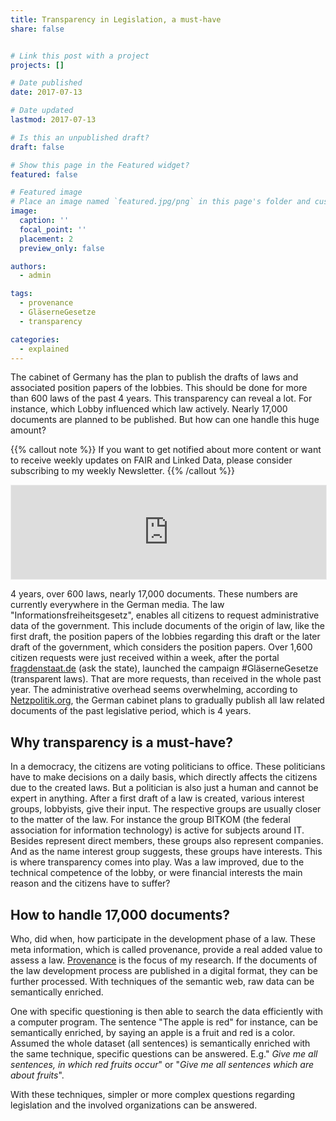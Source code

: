```yaml
---
title: Transparency in Legislation, a must-have
share: false


# Link this post with a project
projects: []

# Date published
date: 2017-07-13

# Date updated
lastmod: 2017-07-13

# Is this an unpublished draft?
draft: false

# Show this page in the Featured widget?
featured: false

# Featured image
# Place an image named `featured.jpg/png` in this page's folder and customize its options here.
image:
  caption: ''
  focal_point: ''
  placement: 2
  preview_only: false

authors:
  - admin

tags:
  - provenance
  - GläserneGesetze
  - transparency

categories:
  - explained
---
```


The cabinet of Germany has the plan to publish the drafts of laws and associated position papers of the lobbies. This should be done for more than 600 laws of the past 4 years. This transparency can reveal a lot. For instance, which Lobby influenced which law actively. Nearly 17,000 documents are planned to be published. But how can one handle this huge amount?
<!--more-->

{{% callout note %}}
If you want to get notified about more content or want to receive weekly updates on FAIR and Linked Data,
please consider subscribing to my weekly Newsletter.
{{% /callout %}}
<iframe src="https://fairdata.substack.com/embed" width="100%" style="border:1px solid #EEE; background:white;" frameborder="0" scrolling="no"></iframe>

4 years, over 600 laws, nearly 17,000 documents. These numbers are currently everywhere in the German media. The law "Informationsfreiheitsgesetz", enables all citizens to
request administrative data of the government. This include documents of the origin of law, like the first draft, the position papers of the lobbies regarding this draft or
the later draft of the government, which considers the position papers.
Over 1,600 citizen requests were just received within a week, after the portal [fragdenstaat.de](https://fragdenstaat.de/gesetze/) (ask the state), launched the campaign #GläserneGesetze (transparent laws).
That are more requests, than received in the whole past year.
The administrative overhead seems overwhelming, according to [Netzpolitik.org](https://netzpolitik.org/2017/glaesernegesetze-erfolgreich-bundesregierung-will-tausende-lobby-dokumente-veroeffentlichen/), the German cabinet plans to gradually publish all law related documents of the past legislative period, which is 4 years.

## Why transparency is a must-have?

In a democracy, the citizens are voting politicians to office. These politicians have to make decisions on a daily basis, which directly affects the citizens due to the created laws.
But a politician is also just a human and cannot be expert in anything. After a first draft of a law is created, various interest groups, lobbyists, give their input.
The respective groups are usually closer to the matter of the law. For instance the group BITKOM (the federal association for information technology) is active for subjects around IT.
Besides represent direct members, these groups also represent companies. And as the name interest group suggests, these groups have interests.
This is where transparency comes into play. Was a law improved, due to the technical competence of the lobby, or were financial interests the main reason and the citizens have to suffer?

## How to handle 17,000 documents?

Who, did when, how participate in the development phase of a law. These meta information, which is called provenance, provide a real added value to assess a law. [Provenance](https://sven-lieber.org/en/2017/04/07/what-is-provenance/) is the focus of my research.
If the documents of the law development process are published in a digital format, they can be further processed. With techniques of the semantic web, raw data can be semantically enriched.

One with specific questioning is then able to search the data efficiently with a computer program.
The sentence "The apple is red" for instance, can be semantically enriched, by saying an apple is a fruit and red is a color.
Assumed the whole dataset (all sentences) is semantically enriched with the same technique, specific questions can be answered. E.g." _Give me all sentences, in which red fruits occur_" or "_Give me all sentences which are about fruits_".

With these techniques, simpler or more complex questions regarding legislation and the involved organizations can be answered.

